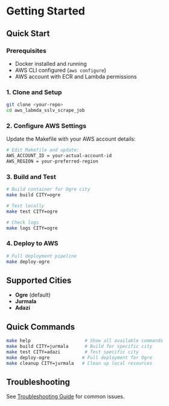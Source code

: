 # Getting Started

## Quick Start

### Prerequisites
- Docker installed and running
- AWS CLI configured (`aws configure`)
- AWS account with ECR and Lambda permissions

### 1. Clone and Setup
```bash
git clone <your-repo>
cd aws_labmda_sslv_scrape_job
```

### 2. Configure AWS Settings
Update the Makefile with your AWS account details:
```bash
# Edit Makefile and update:
AWS_ACCOUNT_ID = your-actual-account-id
AWS_REGION = your-preferred-region
```

### 3. Build and Test
```bash
# Build container for Ogre city
make build CITY=ogre

# Test locally
make test CITY=ogre

# Check logs
make logs CITY=ogre
```

### 4. Deploy to AWS
```bash
# Full deployment pipeline
make deploy-ogre
```

## Supported Cities
- **Ogre** (default)
- **Jurmala** 
- **Adazi**

## Quick Commands
```bash
make help                    # Show all available commands
make build CITY=jurmala      # Build for specific city
make test CITY=adazi         # Test specific city
make deploy-ogre            # Full deployment for Ogre
make cleanup CITY=jurmala   # Clean up local resources
```

## Troubleshooting
See [Troubleshooting Guide](troubleshooting.md) for common issues.
